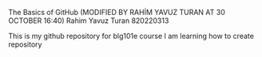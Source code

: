 The Basics of GitHub (MODIFIED BY RAHİM YAVUZ TURAN AT 30 OCTOBER 16:40)
Rahim Yavuz Turan 820220313

This is my github repository for blg101e course
I am learning how to create repository
